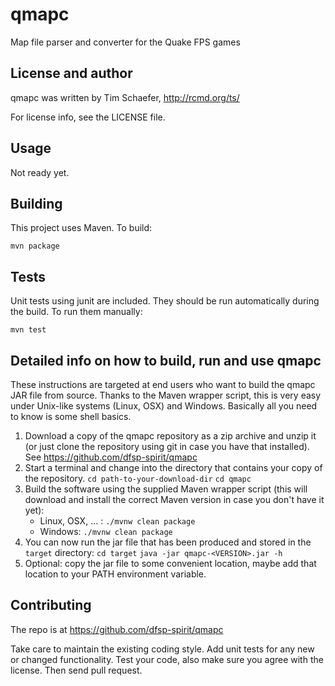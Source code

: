 # qmapc
Map file parser and converter for the Quake FPS games


## License and author

   qmapc was written by Tim Schaefer, http://rcmd.org/ts/
   
   For license info, see the LICENSE file.

## Usage

   Not ready yet.
   

## Building

   This project uses Maven. To build:
   
   `mvn package`
   

## Tests

   Unit tests using junit are included. They should be run automatically during the build. To run them manually:

   `mvn test`
  
## Detailed info on how to build, run and use qmapc

   These instructions are targeted at end users who want to build the qmapc JAR file from source. Thanks to the Maven wrapper script, this is very easy under Unix-like systems (Linux, OSX) and Windows. Basically all you need to know is some shell basics.
  
1. Download a copy of the qmapc repository as a zip archive and unzip it (or just clone the repository using git in case you have that installed). See https://github.com/dfsp-spirit/qmapc
2. Start a terminal and change into the directory that contains your copy of the repository.
`cd path-to-your-download-dir`
`cd qmapc`
3. Build the software using the supplied Maven wrapper script (this will download and install the correct Maven version in case you don't have it yet):
    * Linux, OSX, ... : `./mvnw clean package`
    * Windows: `./mvnw clean package`
4. You can now run the jar file that has been produced and stored in the `target` directory:
`cd target`
`java -jar qmapc-<VERSION>.jar -h`
5. Optional: copy the jar file to some convenient location, maybe add that location to your PATH environment variable.
   

## Contributing

The repo is at https://github.com/dfsp-spirit/qmapc

Take care to maintain the existing coding style. Add unit tests for any new or changed functionality. Test your code, also make sure you agree with the license. Then send pull request.
